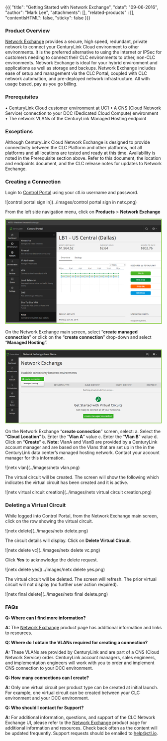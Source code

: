 {{{
  "title": "Getting Started with Network Exchange",
  "date": "09-06-2016",
  "author": "Mark Lee",
  "attachments": [],
  "related-products" : [],
  "contentIsHTML": false,
  "sticky": false
}}}

### Product Overview

[Network Exchange](//www.ctl.io/network-exchange/) provides a secure, high speed, redundant, private network to connect your CenturyLink Cloud environment to other environments.  It is the preferred alternative to using the Internet or IPSec for customers needing to connect their CLC environments to other, non-CLC environments.  Network Exchange is ideal for your hybrid environment and applications as well as storage and backups.  Network Exchange includes ease of setup and management via the CLC Portal, coupled with CLC network automation, and pre-deployed network infrastructure.  All with usage based, pay as you go billing.

### Prerequisites

•	CenturyLink Cloud customer environment at UC1
•	A CNS (Cloud Network Service) connection to your DCC (Dedicated Cloud Compute) environment
•	The network VLANs of the CenturyLink Managed Hosting endpoint

### Exceptions

Although CenturyLink Cloud Network Exchange is designed to provide connectivity between the CLC Platform and other platforms, not all platforms and all locations are tested and ready at this time.  Availability is noted in the Prerequisite section above.  Refer to this document, the location and endpoints document, and the CLC release notes for updates to Network Exchange.

### Creating a Connection

Login to [Control Portal](//control.ctl.io) using your ctl.io username and password.

![control portal sign in](../images/control portal sign in netx.png)

From the left side navigation menu, click on **Products** > **Network Exchange**

![nav menu](../images/navmenunetx.png)

On the Network Exchange main screen, select  “**create managed connection**” or click on the “**create connection**” drop-down and select “**Managed Hosting**”.

![netx home](../images/netxhome.png)

On the Network Exchange “**create connection**” screen, select:
a.	Select the “**Cloud Location**”
b.	Enter the “**Vlan A**” value
c.	Enter the “**Vlan B**” value
d.	Click on “**Create**”
e.	**Note:** VlanA and VlanB are provided by a CenturyLink account manager and are based on the Vlans that are set up in the in the CenturyLink data center’s managed hosting network. Contact your account manager for this information.

![netx vlan](../images/netx vlan.png)

The virtual circuit will be created.  The screen will show the following which indicates the virtual circuit has been created and it is active.

![netx virtual circuit creation](../images/netx virtual circuit creation.png)

### Deleting a Virtual Circuit

While logged into Control Portal, from the Network Exchange main screen, click on the row showing the virtual circuit.

![netx delete](../images/netx delete.png)

The circuit details will display.  Click on **Delete Virtual Circuit**.

![netx delete vc](../images/netx delete vc.png)

Click **Yes** to acknowledge the delete request.

![netx delete yes](../images/netx delete yes.png)

The virtual circuit will be deleted.  The screen will refresh. The prior virtual circuit will not display (no further user action required).

![netx final delete](../images/netx final delete.png)

### FAQs

**Q: Where can I find more information?**

**A:** The [Network Exchange](//www.ctl.io/network-exchange/) product page has additional information and links to resources.

**Q: Where do I obtain the VLANs required for creating a connection?**

**A:** These VLANs are provided by CenturyLink and are part of a CNS (Cloud Network Service) order. CenturyLink account managers, sales engineers, and implementation engineers will work with you to order and implement CNS connection to your DCC environment.

**Q: How many connections can I create?**

**A:** Only one virtual circuit per product type can be created at initial launch.  For example, one virtual circuit can be created between your CLC environment and your DCC environment.

**Q: Who should I contact for Support?**

**A:** For additional information, questions, and support of the CLC Network Exchange UI, please refer to the [Network Exchange](//www.ctl.io/network-exchange/) product page for additional information and resources.  Check back often as the content will be updated frequently.  Support requests should be emailed to [help@ctl.io](mailto:help@ctl.io).
